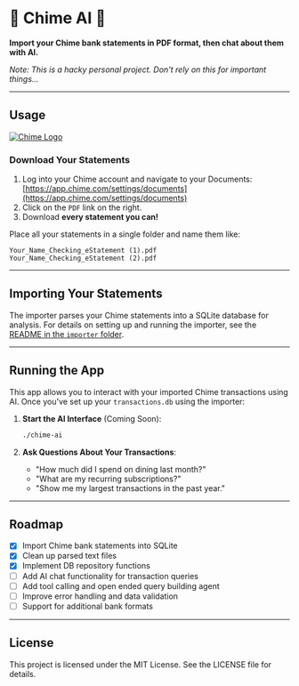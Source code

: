# 🤑 Chime AI 🤖

**Import your Chime bank statements in PDF format, then chat about them with AI.**

_Note: This is a hacky personal project. Don't rely on this for important things..._

---

## Usage

[![Chime Logo](https://upload.wikimedia.org/wikipedia/commons/thumb/f/f6/Chime_company_logo.svg/2880px-Chime_company_logo.svg.png)](https://www.chime.com)

### Download Your Statements

1. Log into your Chime account and navigate to your Documents:
   [https://app.chime.com/settings/documents](https://app.chime.com/settings/documents)
2. Click on the `PDF` link on the right.
3. Download **every statement you can!**

Place all your statements in a single folder and name them like:

```text
Your_Name_Checking_eStatement (1).pdf
Your_Name_Checking_eStatement (2).pdf
```

---

## Importing Your Statements

The importer parses your Chime statements into a SQLite database for analysis. For details on setting up and running the importer, see the [README in the `importer` folder](./importer/README.md).

---

## Running the App

This app allows you to interact with your imported Chime transactions using AI. Once you've set up your `transactions.db` using the importer:

1. **Start the AI Interface** (Coming Soon):
   ```bash
   ./chime-ai
   ```

2. **Ask Questions About Your Transactions**:
    - "How much did I spend on dining last month?"
    - "What are my recurring subscriptions?"
    - "Show me my largest transactions in the past year."

---

## Roadmap

- [x] Import Chime bank statements into SQLite
- [x] Clean up parsed text files
- [x] Implement DB repository functions
- [ ] Add AI chat functionality for transaction queries
- [ ] Add tool calling and open ended query building agent
- [ ] Improve error handling and data validation
- [ ] Support for additional bank formats

---

## License

This project is licensed under the MIT License. See the LICENSE file for details.

